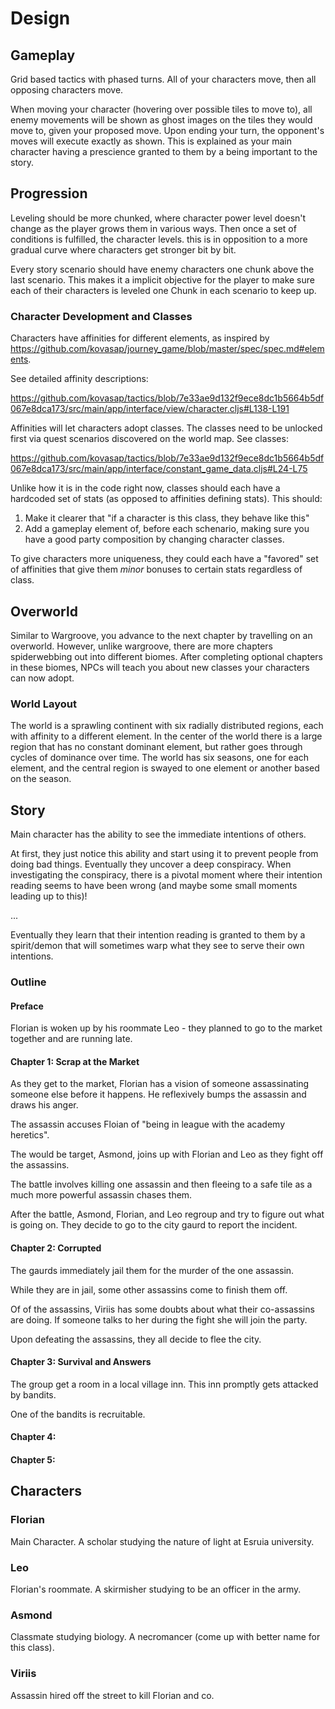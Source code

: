 # Design

## Gameplay

Grid based tactics with phased turns.  All of your characters move, then all opposing characters move.

When moving your character (hovering over possible tiles to move to), all enemy movements will be shown as ghost images on the tiles they would move to, given your proposed move.  Upon ending your turn, the opponent's moves will execute exactly as shown.  This is explained as your main character having a prescience granted to them by a being important to the story.

## Progression

Leveling should be more chunked, where character power level doesn't change as the player grows them in various ways.  Then once a set of conditions is fulfilled, the character levels.  this is in opposition to a more gradual curve where characters get stronger bit by bit.  

Every story scenario should have enemy characters one chunk above the last scenario.  This makes it a implicit objective for the player to make sure each of their characters is leveled one Chunk in each scenario to keep up.

### Character Development and Classes

Characters have affinities for different elements, as inspired by
https://github.com/kovasap/journey_game/blob/master/spec/spec.md#elements.

See detailed affinity descriptions:

https://github.com/kovasap/tactics/blob/7e33ae9d132f9ece8dc1b5664b5df067e8dca173/src/main/app/interface/view/character.cljs#L138-L191

Affinities will let characters adopt classes.  The classes need to be unlocked first via quest scenarios discovered on the world map.  See classes:

https://github.com/kovasap/tactics/blob/7e33ae9d132f9ece8dc1b5664b5df067e8dca173/src/main/app/interface/constant_game_data.cljs#L24-L75

Unlike how it is in the code right now, classes should each have a hardcoded set of stats (as opposed to affinities defining stats).  This should:

1. Make it clearer that "if a character is this class, they behave like this"
1. Add a gameplay element of, before each schenario, making sure you have a good
   party composition by changing character classes.

To give characters more uniqueness, they could each have a "favored" set of affinities that give them _minor_ bonuses to certain stats regardless of class.

## Overworld

Similar to Wargroove, you advance to the next chapter by travelling on an
overworld.
However, unlike wargroove, there are more chapters spiderwebbing out into
different biomes.
After completing optional chapters in these biomes, NPCs will teach you about
new classes your characters can now adopt.

### World Layout

The world is a sprawling continent with six radially distributed regions, each
with affinity to a different element.
In the center of the world there is a large region that has no constant dominant
element, but rather goes through cycles of dominance over time.
The world has six seasons, one for each element, and the central region is
swayed to one element or another based on the season.


## Story

Main character has the ability to see the immediate intentions of others.

At first, they just notice this ability and start using it to prevent people
from doing bad things.
Eventually they uncover a deep conspiracy.
When investigating the conspiracy, there is a pivotal moment where their
intention reading seems to have been wrong (and maybe some small moments leading
up to this)!

...

Eventually they learn that their intention reading is granted to them by a
spirit/demon that will sometimes warp what they see to serve their own
intentions.

### Outline

#### Preface

Florian is woken up by his roommate Leo - they planned to go to the market
together and are running late.

#### Chapter 1: Scrap at the Market

As they get to the market, Florian has a vision of someone assassinating someone
else before it happens.  He reflexively bumps the assassin and draws his anger.

The assassin accuses Floian of "being in league with the academy heretics".

The would be target, Asmond, joins up with Florian and Leo as they fight off the
assassins.

The battle involves killing one assassin and then fleeing to a safe tile as a
much more powerful assassin chases them.

After the battle, Asmond, Florian, and Leo regroup and try to figure out what is
going on.  They decide to go to the city gaurd to report the incident.

#### Chapter 2: Corrupted

The gaurds immediately jail them for the murder of the one assassin.

While they are in jail, some other assassins come to finish them off.

Of of the assassins, Viriis has some doubts about what their co-assassins are
doing.
If someone talks to her during the fight she will join the party.

Upon defeating the assassins, they all decide to flee the city.

#### Chapter 3: Survival and Answers

The group get a room in a local village inn.
This inn promptly gets attacked by bandits.

One of the bandits is recruitable.

#### Chapter 4:

#### Chapter 5:


## Characters

### Florian

Main Character.  A scholar studying the nature of light at Esruia university.


### Leo

Florian's roommate.  A skirmisher studying to be an officer in the army.


### Asmond

Classmate studying biology.  A necromancer (come up with better name for this class).


### Viriis

Assassin hired off the street to kill Florian and co.


